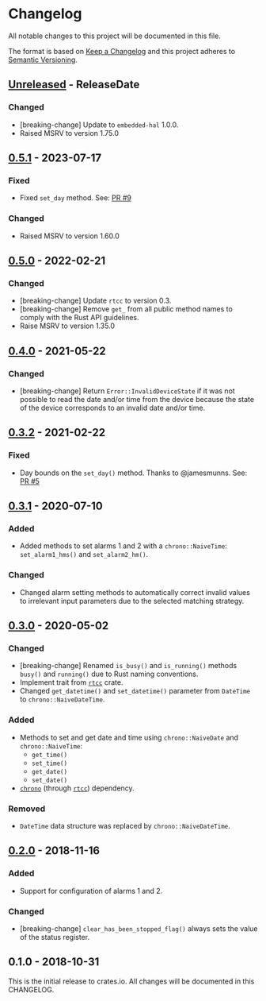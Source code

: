 # Changelog

All notable changes to this project will be documented in this file.

The format is based on [Keep a Changelog](http://keepachangelog.com/en/1.0.0/)
and this project adheres to [Semantic Versioning](http://semver.org/spec/v2.0.0.html).

<!-- next-header -->
## [Unreleased] - ReleaseDate

### Changed
- [breaking-change] Update to `embedded-hal` 1.0.0.
- Raised MSRV to version 1.75.0

## [0.5.1] - 2023-07-17

### Fixed
- Fixed `set_day` method. See: [PR #9](https://github.com/eldruin/ds323x-rs/pull/9)

### Changed
- Raised MSRV to version 1.60.0

## [0.5.0] - 2022-02-21

### Changed

- [breaking-change] Update `rtcc` to version 0.3.
- [breaking-change] Remove `get_` from all public method names to comply with the Rust API guidelines.
- Raise MSRV to version 1.35.0

## [0.4.0] - 2021-05-22

### Changed
- [breaking-change] Return `Error::InvalidDeviceState` if it was not possible to read the
  date and/or time from the device because the state of the device corresponds to
  an invalid date and/or time.

## [0.3.2] - 2021-02-22

### Fixed
- Day bounds on the `set_day()` method. Thanks to @jamesmunns. See:
  [PR #5](https://github.com/eldruin/ds323x-rs/pull/5)

## [0.3.1] - 2020-07-10

### Added
- Added methods to set alarms 1 and 2 with a `chrono::NaiveTime`: `set_alarm1_hms()`
  and `set_alarm2_hm()`.

### Changed
- Changed alarm setting methods to automatically correct invalid values to irrelevant
  input parameters due to the selected matching strategy.

## [0.3.0] - 2020-05-02

### Changed
- [breaking-change] Renamed `is_busy()` and `is_running()` methods `busy()` and `running()`
  due to Rust naming conventions.
- Implement trait from [`rtcc`] crate.
- Changed `get_datetime()` and `set_datetime()` parameter from `DateTime`
  to `chrono::NaiveDateTime`.

### Added
- Methods to set and get date and time using `chrono::NaiveDate` and `chrono::NaiveTime`:
    - `get_time()`
    - `set_time()`
    - `get_date()`
    - `set_date()`
- [`chrono`] (through [`rtcc`]) dependency.

### Removed
- `DateTime` data structure was replaced by `chrono::NaiveDateTime`.

## [0.2.0] - 2018-11-16

### Added
- Support for configuration of alarms 1 and 2.

### Changed
- [breaking-change] `clear_has_been_stopped_flag()` always sets the value of the status register.

## 0.1.0 - 2018-10-31

This is the initial release to crates.io. All changes will be documented in
this CHANGELOG.

[`chrono`]: https://crates.io/crates/chrono
[`rtcc`]: https://crates.io/crates/rtcc

<!-- next-url -->
[Unreleased]: https://github.com/eldruin/ds323x-rs/compare/v0.5.1...HEAD
[0.5.1]: https://github.com/eldruin/ds323x-rs/compare/v0.5.0...v0.5.1
[0.5.0]: https://github.com/eldruin/ds323x-rs/compare/v0.4.0...v0.5.0
[0.4.0]: https://github.com/eldruin/ds323x-rs/compare/v0.3.2...v0.4.0
[0.3.2]: https://github.com/eldruin/ds323x-rs/compare/v0.3.1...v0.3.2
[0.3.1]: https://github.com/eldruin/ds323x-rs/compare/v0.3.0...v0.3.1
[0.3.0]: https://github.com/eldruin/ds323x-rs/compare/v0.2.0...v0.3.0
[0.2.0]: https://github.com/eldruin/ds323x-rs/compare/v0.1.0...v0.2.0